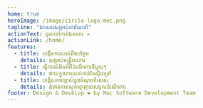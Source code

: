 ```yaml
---
home: true
heroImage: /image/circle-logo-moc.png
tagline: "ឯកសារសម្រាប់ការណែនាំ"
actionText: ចូលទៅកាន់ឯកសារ →
actionLink: /home/
features:
  - title: បង្កើនការយល់ដឹងបន្ថែម
    details: សម្រាប់មន្ត្រីរាជការ
  - title: ធ្វើការលំអិតអំពីដំណើរការនីមួយៗ
    details: ងាយក្នុងការយល់កាន់តែស៊ីជម្រៅ
  - title: បង្កើនភាពច្បាស់ក្នុងចំណុចពិសេស
    details: ពុំមានភាពស្មុគស្មាញពេលចូលដំណើរការ
footer: Design & Develop ❤️ by Moc Software Development Team
---
```

